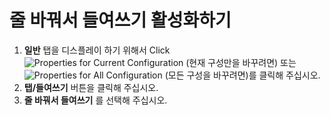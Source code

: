 # 줄 바꿔서 들여쓰기 활성화하기

1. **일반** 탭을 디스플레이 하기 위해서 Click ![Properties for Current Configuration](../../images/properties..png)
(현재 구성만을 바꾸려면) 또는
![Properties for All Configuration](../../images/allproperties..png)
(모든 구성을 바꾸려면)를 클릭해 주십시오.
2. **탭/들여쓰기** 버튼을 클릭해 주십시오.
3. **줄 바꿔서 들여쓰기** 를 선택해 주십시오.
